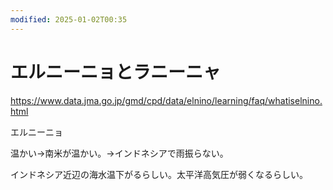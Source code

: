 ```yaml
---
modified: 2025-01-02T00:35
---
```

# エルニーニョとラニーニャ

https://www.data.jma.go.jp/gmd/cpd/data/elnino/learning/faq/whatiselnino.html

エルニーニョ

温かい→南米が温かい。→インドネシアで雨振らない。

インドネシア近辺の海水温下がるらしい。太平洋高気圧が弱くなるらしい。